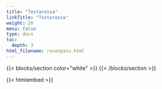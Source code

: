 ```yaml
---
title: "Testarossa"
linkTitle: "Testarossa"
weight: 20
menu: false
type: docs
toc:
  depth: 3
html_filename: rosenpass.html
---
```


<div class="about">

{{< blocks/section color="white" >}}
{{< /blocks/section >}}

{{< htmlembed >}}

</div>

